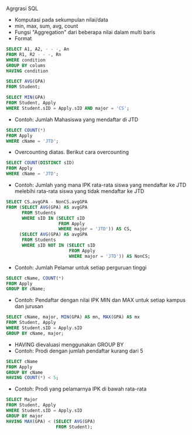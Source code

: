 Agrgrasi SQL
  - Komputasi pada sekumpulan nilai/data
  - min, max, sum, avg, count
  - Fungsi "Aggregation" dari beberapa nilai dalam multi baris
  - Format
  ```SQL
  SELECT A1, A2, - - -, An
  FROM R1, R2 - - -, Rn
  WHERE condition
  GROUP BY colums
  HAVING condition
  ```
  ```SQL
  SELECT AVG(GPA)
  FROM Student;
  ```
  ```SQL
  SELECT MIN(GPA)
  FROM Student, Apply
  WHERE Student.sID = Apply.sID AND major = 'CS';
  ```
  - Contoh: Jumlah Mahasiswa yang mendaftar di JTD
  ```SQL
  SELECT COUNT(*)
  FROM Apply
  WHERE cName = 'JTD';
  ```
  - Overcounting diatas. Berikut cara overcounting
  ```SQL
  SELECT COUNT(DISTINCT sID)
  FROM Apply
  WHERE cName = 'JTD';
  ```
  - Contoh: Jumlah yang mana IPK rata-rata siswa yang mendaftar ke JTD melebihi rata-rata siswa yang tidak mendaftar ke JTD
  ```SQL
  SELECT CS.avgGPA - NonCS.avgGPA
  FROM (SELECT AVG(GPA) AS avgGPA
        FROM Students
        WHERE sID IN (SELECT sID
                      FROM Apply
                      WHERE major = 'JTD')) AS CS,
       (SELECT AVG(GPA) AS avgGPA
        FROM Students
        WHERE sID NOT IN (SELECT sID
                          FROM Apply
                          WHERE major = 'JTD')) AS NonCS;          
  ```
  - Contoh: Jumlah Pelamar untuk setiap perguruan tinggi
  ```SQL
  SELECT cName, COUNT(*)
  FROM Apply
  GROUP BY cName;
  ```
  - Contoh: Pendaftar dengan nilai IPK MIN dan MAX untuk setiap kampus dan jurusan  
  ```SQL
  SELECT cName, major, MIN(GPA) AS mn, MAX(GPA) AS mx
  FROM Student, Apply
  WHERE Student.sID = Apply.sID
  GROUP BY cName, major;
  ```
  - HAVING dievaluasi menggunakan GROUP BY
  - Contoh: Prodi dengan jumlah pendaftar kurang dari 5
  ```SQL
  SELECT cName
  FROM Apply
  GROUP BY cName
  HAVING COUNT(*) < 5;
  ```
  - Contoh: Prodi yang pelamarnya IPK di bawah rata-rata
  ```SQL
  SELECT Major
  FROM Student, Apply
  WHERE Student.sID = Apply.sID
  GROUP BY major
  HAVING MAX(GPA) < (SELECT AVG(GPA)
                     FROM Student);
  ```
